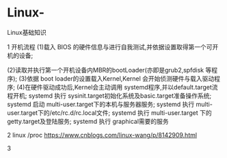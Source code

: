 # Linux-
Linux基础知识

1 开机流程
(1)载入	BIOS	的硬件信息与进行自我测试,并依据设置取得第一个可开机的设备;

(2)读取并执行第一个开机设备内MBR的bootLoader(亦即是grub2,spfdisk	等程序);
(3)依据	boot loader的设置载入Kernel,Kernel	会开始侦测硬件与载入驱动程序;
(4)在硬件驱动成功后,Kernel会主动调用	systemd程序,并以default.target流程开机;
      systemd	执行	sysinit.target初始化系统及basic.target准备操作系统;
      systemd	启动	multi-user.target下的本机与服务器服务;
      systemd	执行	multi-user.target下的/etc/rc.d/rc.local文件;
      systemd	执行	multi-user.target	下的getty.target及登陆服务;
      systemd	执行	graphical需要的服务





2 linux /proc
https://www.cnblogs.com/linux-wang/p/8142909.html

3 
